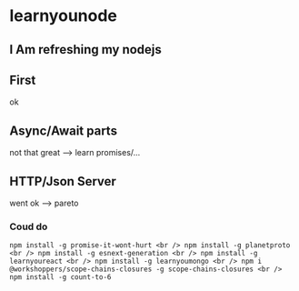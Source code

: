 # learnyounode
## I Am refreshing my nodejs
## First  
ok 
## Async/Await parts 
not that great --> learn promises/...

## HTTP/Json Server 
went ok --> pareto


### Coud do
`npm install -g promise-it-wont-hurt <br />
npm install -g planetproto <br />
npm install -g esnext-generation <br />
npm install -g learnyoureact <br />
npm install -g learnyoumongo <br />
npm i @workshoppers/scope-chains-closures -g scope-chains-closures <br />
npm install -g count-to-6`

